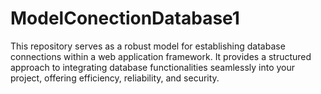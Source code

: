 # ModelConectionDatabase1
This repository serves as a robust model for establishing database connections within a web application framework. It provides a structured approach to integrating database functionalities seamlessly into your project, offering efficiency, reliability, and security.
